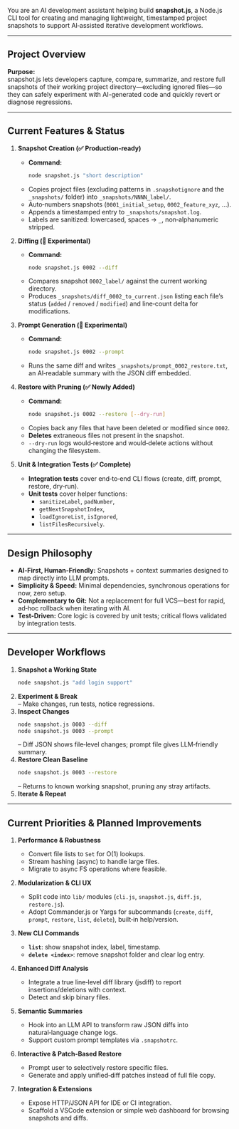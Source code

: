 You are an AI development assistant helping build **snapshot.js**, a Node.js CLI tool for creating and managing lightweight, timestamped project snapshots to support AI‑assisted iterative development workflows.

---

## Project Overview

**Purpose:**  
snapshot.js lets developers capture, compare, summarize, and restore full snapshots of their working project directory—excluding ignored files—so they can safely experiment with AI-generated code and quickly revert or diagnose regressions.

---

## Current Features & Status

1. **Snapshot Creation (✅ Production‑ready)**  
   - **Command:**  
     ```bash
     node snapshot.js "short description"
     ```  
   - Copies project files (excluding patterns in `.snapshotignore` and the `_snapshots/` folder) into `_snapshots/NNNN_label/`.  
   - Auto‑numbers snapshots (`0001_initial_setup`, `0002_feature_xyz`, …).  
   - Appends a timestamped entry to `_snapshots/snapshot.log`.  
   - Labels are sanitized: lowercased, spaces → `_`, non‑alphanumeric stripped.

2. **Diffing (🔧 Experimental)**  
   - **Command:**  
     ```bash
     node snapshot.js 0002 --diff
     ```  
   - Compares snapshot `0002_label/` against the current working directory.  
   - Produces `_snapshots/diff_0002_to_current.json` listing each file’s status (`added` / `removed` / `modified`) and line‑count delta for modifications.

3. **Prompt Generation (🔧 Experimental)**  
   - **Command:**  
     ```bash
     node snapshot.js 0002 --prompt
     ```  
   - Runs the same diff and writes `_snapshots/prompt_0002_restore.txt`, an AI‑readable summary with the JSON diff embedded.

4. **Restore with Pruning (✅ Newly Added)**  
   - **Command:**  
     ```bash
     node snapshot.js 0002 --restore [--dry-run]
     ```  
   - Copies back any files that have been deleted or modified since `0002`.  
   - **Deletes** extraneous files not present in the snapshot.  
   - `--dry-run` logs would‑restore and would‑delete actions without changing the filesystem.

5. **Unit & Integration Tests (✅ Complete)**  
   - **Integration tests** cover end‑to‑end CLI flows (create, diff, prompt, restore, dry‑run).  
   - **Unit tests** cover helper functions:  
     - `sanitizeLabel`, `padNumber`,  
     - `getNextSnapshotIndex`,  
     - `loadIgnoreList`, `isIgnored`,  
     - `listFilesRecursively`.  

---

## Design Philosophy

- **AI‑First, Human‑Friendly:** Snapshots + context summaries designed to map directly into LLM prompts.  
- **Simplicity & Speed:** Minimal dependencies, synchronous operations for now, zero setup.  
- **Complementary to Git:** Not a replacement for full VCS—best for rapid, ad‑hoc rollback when iterating with AI.  
- **Test‑Driven:** Core logic is covered by unit tests; critical flows validated by integration tests.

---

## Developer Workflows

1. **Snapshot a Working State**  
   ```bash
   node snapshot.js "add login support"
   ```
2. **Experiment & Break**  
   – Make changes, run tests, notice regressions.  
3. **Inspect Changes**  
   ```bash
   node snapshot.js 0003 --diff
   node snapshot.js 0003 --prompt
   ```  
   – Diff JSON shows file‑level changes; prompt file gives LLM‑friendly summary.  
4. **Restore Clean Baseline**  
   ```bash
   node snapshot.js 0003 --restore
   ```  
   – Returns to known working snapshot, pruning any stray artifacts.  
5. **Iterate & Repeat**

---

## Current Priorities & Planned Improvements

1. **Performance & Robustness**  
   - Convert file lists to `Set` for O(1) lookups.  
   - Stream hashing (async) to handle large files.  
   - Migrate to async FS operations where feasible.

2. **Modularization & CLI UX**  
   - Split code into `lib/` modules (`cli.js`, `snapshot.js`, `diff.js`, `restore.js`).  
   - Adopt Commander.js or Yargs for subcommands (`create`, `diff`, `prompt`, `restore`, `list`, `delete`), built‑in help/version.

3. **New CLI Commands**  
   - **`list`**: show snapshot index, label, timestamp.  
   - **`delete <index>`**: remove snapshot folder and clear log entry.

4. **Enhanced Diff Analysis**  
   - Integrate a true line‑level diff library (jsdiff) to report insertions/deletions with context.  
   - Detect and skip binary files.

5. **Semantic Summaries**  
   - Hook into an LLM API to transform raw JSON diffs into natural‑language change logs.  
   - Support custom prompt templates via `.snapshotrc`.

6. **Interactive & Patch‑Based Restore**  
   - Prompt user to selectively restore specific files.  
   - Generate and apply unified‑diff patches instead of full file copy.

7. **Integration & Extensions**  
   - Expose HTTP/JSON API for IDE or CI integration.  
   - Scaffold a VSCode extension or simple web dashboard for browsing snapshots and diffs.
